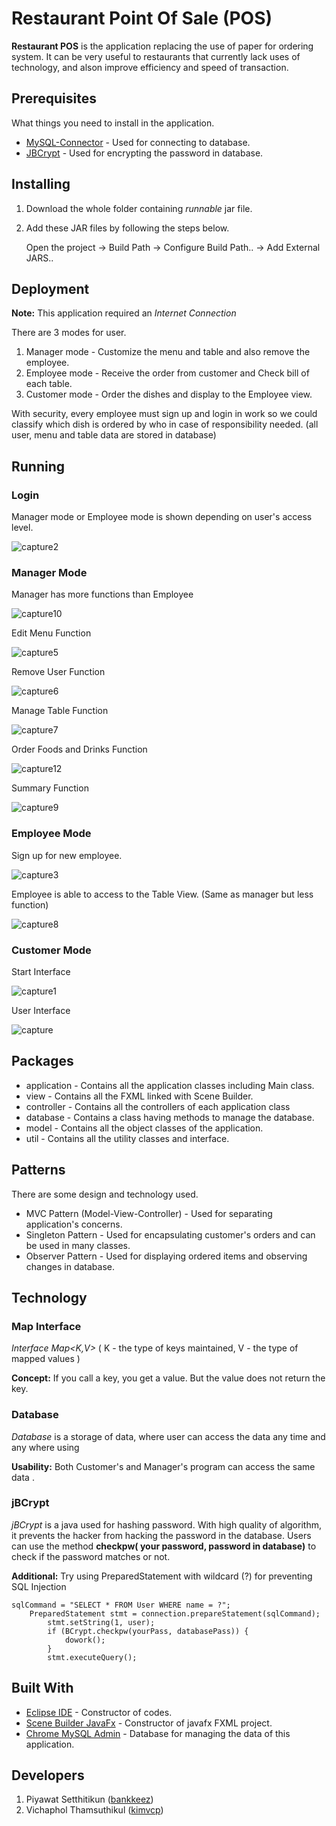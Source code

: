 # Restaurant Point Of Sale (POS)

**Restaurant POS** is the application replacing the use of paper for ordering system. It can be very useful to restaurants that currently lack uses of technology, and alson improve efficiency and speed of transaction.

## Prerequisites

What things you need to install in the application.

* [MySQL-Connector](https://dev.mysql.com/downloads/connector/j/) - Used for connecting to database.
* [JBCrypt](http://www.mindrot.org/projects/jBCrypt/) - Used for encrypting the password in database.

## Installing

1. Download the whole folder containing *runnable* jar file.
2. Add these JAR files by following the steps below.

	Open the project -> Build Path -> Configure Build Path.. -> Add External JARS..

## Deployment

**Note:** This application required an *Internet Connection*

There are 3 modes for user.
1. Manager mode - Customize the menu and table and also remove the employee. 
2. Employee mode - Receive the order from customer and Check bill of each table.
3. Customer mode - Order the dishes and display to the Employee view.

With security, every employee must sign up and login in work so we could classify which dish is ordered by who in case of responsibility needed. (all user, menu and table data are stored in database)

## Running 

### Login ###

Manager mode or Employee mode is shown depending on user's access level.

![capture2](https://user-images.githubusercontent.com/32285706/39966793-c68a3bb6-56db-11e8-97f7-b00e6bbba7f1.JPG)

### Manager Mode ###

Manager has more functions than Employee

![capture10](https://user-images.githubusercontent.com/32285706/39966931-bf2a65d8-56dd-11e8-82cc-1a850606df27.JPG)

Edit Menu Function 

![capture5](https://user-images.githubusercontent.com/32285706/39966943-e488732e-56dd-11e8-9967-cd560474b8dd.JPG)

Remove User Function

![capture6](https://user-images.githubusercontent.com/32285706/39966944-fbb5626e-56dd-11e8-8f55-c649f61c2e2b.JPG)

Manage Table Function

![capture7](https://user-images.githubusercontent.com/32285706/39966949-12c47b70-56de-11e8-8744-4e573586758f.JPG)

Order Foods and Drinks Function

![capture12](https://user-images.githubusercontent.com/32285706/39966988-9a5bb882-56de-11e8-9030-0ed44f94f802.JPG)

Summary Function

![capture9](https://user-images.githubusercontent.com/32285706/39966954-24e2e670-56de-11e8-8aeb-20c8b2349605.JPG)



### Employee Mode ###

Sign up for new employee.

![capture3](https://user-images.githubusercontent.com/32285706/39966796-c8e6b934-56db-11e8-9ac6-a340bc0ded63.JPG)

Employee is able to access to the Table View. (Same as manager but less function) 

![capture8](https://user-images.githubusercontent.com/32285706/39966873-e5d7eb52-56dc-11e8-86e9-18ce9b4b2fc7.JPG)



### Customer Mode ###

Start Interface

![capture1](https://user-images.githubusercontent.com/32285706/39966645-922bc1f2-56d9-11e8-8eb0-6c3d21f27775.JPG)

User Interface

![capture](https://user-images.githubusercontent.com/32285706/39966594-ceb0a2a6-56d8-11e8-8369-76cb5076bd48.JPG)

## Packages

* application - Contains all the application classes including Main class.
* view - Contains all the FXML linked with Scene Builder.
* controller - Contains all the controllers of each application class
* database - Contains a class having methods to manage the database.
* model - Contains all the object classes of the application.
* util - Contains all the utility classes and interface.

## Patterns 

There are some design and technology used.

* MVC Pattern (Model-View-Controller) - Used for separating application's concerns. 
* Singleton Pattern - Used for encapsulating customer's orders and can be used in many classes.
* Observer Pattern - Used for displaying ordered items and observing changes in database.

## Technology

### Map Interface ###

*Interface Map<K,V>* ( K - the type of keys maintained, V - the type of mapped values )

**Concept:** If you call a key, you get a value. But the value does not return the key.

### Database ###

*Database* is a storage of data, where user can access the data any time and any where using  

**Usability:** Both Customer's and Manager's program can access the same data .

### jBCrypt ###

*jBCrypt* is a java used for hashing password. With high quality of algorithm, it prevents the hacker from hacking the password in the database. Users can use the method **checkpw( your password, password in database)** to check if the password matches or not.

**Additional:** Try using PreparedStatement with wildcard (?) for preventing SQL Injection 

	sqlCommand = "SELECT * FROM User WHERE name = ?";
		PreparedStatement stmt = connection.prepareStatement(sqlCommand);
			stmt.setString(1, user);
			if (BCrypt.checkpw(yourPass, databasePass)) {
				dowork();
			}
			stmt.executeQuery();
		
		


## Built With

- [Eclipse IDE](https://www.eclipse.org/ide/) - Constructor of codes.
- [Scene Builder JavaFx](http://gluonhq.com/products/scene-builder/) - Constructor of javafx FXML project.
- [Chrome MySQL Admin](https://chrome.google.com/webstore/detail/chrome-mysql-admin/ndgnpnpakfcdjmpgmcaknimfgcldechn) - Database for managing the data of this application. 

## Developers 

1. Piyawat Setthitikun ([bankkeez](https://github.com/bankkeez))
2. Vichaphol Thamsuthikul ([kimvcp](https://github.com/kimvcp)) 

